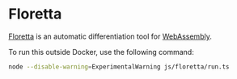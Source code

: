 # Floretta

[Floretta][] is an automatic differentiation tool for [WebAssembly][].

To run this outside Docker, use the following command:

```sh
node --disable-warning=ExperimentalWarning js/floretta/run.ts
```

[floretta]: https://github.com/samestep/floretta
[webassembly]: https://webassembly.org/
